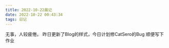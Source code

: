 ```yaml
---
title: 2022-10-22晨记
date: 2022-10-22 00:43:34
tags: 日记
---
```

无事，人较疲倦。
昨日更新了Blog的样式，今日计划修CatSero的Bug
顺便写下作业
